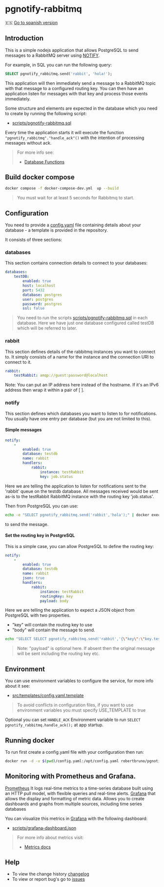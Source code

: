 # pgnotify-rabbitmq

🇪🇸 [Go to spanish version](docs/README_ES.md)

## Introduction
This is a simple nodejs application that allows PostgreSQL to send messages to a RabbitMQ server using [NOTIFY](https://www.postgresql.org/docs/current/sql-notify.html).

For example, in SQL you can run the following query:

```sql
SELECT pgnotify_rabbitmq.send('rabbit', 'hola!');
```

This application will then immediately send a message to a RabbitMQ topic with that message to a configured routing key.
You can then have an application listen for messages with that key and process those events immediately.

Some structure and elements are expected in the database which you need to create by running the following script:

* [scripts/pgnotify-rabbitmq.sql](scripts/pgnotify-rabbitmq.sql)

Every time the application starts it will execute the function `"pgnotify_rabbitmq"."handle_ack"()` with the intention of processing messages without ack.

> For more info see:
> * [Database Functions](docs/DBFUNCTION.md)

## Build docker compose

```bash
docker compose -f docker-compose-dev.yml  up --build
```
> You must wait for at least 5 seconds for Rabbitmq to start.

## Configuration

You need to provide a [config.yaml](src/config.yaml) file containing details about your database - a template is provided in the repository.

It consists of three sections:

### databases
This section contains connection details to connect to your databases:

```yml
databases:
    testDB:
        enabled: true
        host: localhost
        port: 5432
        database: postgres
        user: postgres
        password: postgres
        ssl: false
```

> You need to run the scripts [scripts/pgnotify-rabbitmq.sql](scripts/pgnotify-rabbitmq.sql) in each database.
> Here we have just one database configured called testDB which will be referred to later.

### rabbit
This section defines details of the rabbitmq instances you want to connect to.
It simply consists of a name for the instance and the connection URI to connect to it.

```yml
rabbit:
    testRabbit: amqp://guest:password@localhost
```

Note: You can put an IP address here instead of the hostname.
If it's an IPv6 address then wrap it within a pair of [ ].

### notify
This section defines which databases you want to listen to for notifications.
You usually have one entry per database (but you are not limited to this).

#### Simple messages

```yml
notify:
    -
        enabled: true
        database: testdb
        name: rabbit
        handlers:
            rabbit:
                instance: testRabbit
                key: job.status
```

Here we are telling the application to listen for notifications sent to the 'rabbit' queue on the testdb database.
All messages received would be sent as-is to the testRabbit RabbitMQ instance with the routing key 'job.status'.

Then from PostgreSQL you can use:

```bash
echo -e "SELECT pgnotify_rabbitmq.send('rabbit','hola');" | docker exec -i pgnotify-rabbitmq-postgresql-1 psql -U postgres
```

to send the message.

#### Set the routing key in PostgreSQL

This is a simple case, you can allow PostgreSQL to define the routing key:

```yml
notify:
    -
        enabled: true
        database: testdb
        name: rabbit
        json: true
        handlers:
            rabbit:
                instance: testRabbit
                routingKey: key
                payload: body
```

Here we are telling the application to expect a JSON object from PostgreSQL with two properties.
* "key" will contain the routing key to use
* "body" will contain the message to send.

```bash
echo "SELECT SELECT pgnotify_rabbitmq.send('rabbit','{\"key\":\"key.test\",\"body\": \"My message\"}');" docker exec -i pgnotify-rabbitmq-postgresql-1 psql -U postgres
```

> Note: "payload" is optional here. If absent then the original message will be sent including the routing key etc.

## Environment

You can use environment variables to configure the service, for more info about it see:

* [src/templates/config.yaml.template](src/templates/config.yaml.template)

> To avoid conflicts in configuration files, if you want to use environment variables you must specify USE_TEMPLATE to true

Optional you can set `HANDLE_ACK` Environment variable to run `SELECT pgnotify_rabbitmq.handle_ack();` at app startup.

## Running docker

To run first create a config.yaml file with your configuration then run:

```bash
docker run -d -v $(pwd)/config.yaml:/opt/config.yaml robertbruno/pgnotify-rabbitmq:latest
```

## Monitoring with Prometheus and Grafana.

[Prometheus](https://prometheus.io/) It logs real-time metrics to a time-series database built using an HTTP pull model, with flexible queries and real-time alerts.
[Grafana](https://grafana.com/) that allows the display and formatting of metric data. Allows you to create dashboards and graphs from multiple sources, including time series databases

You can visualize this metrics in [Grafana](https://grafana.com/) with the following dashboard:

* [scripts/grafana-dashboard.json](scripts/grafana-dashboard.json)

> For more info about metrics visit:
>
> * [Metrics docs](docs/METRICS.md)

## Help

* To view the change history [changelog](./src/CHANGELOG.md)
* To view or report bug's go to [issues](https://github.com/robertbruno/pgnotify-rabbitmq/issues)
